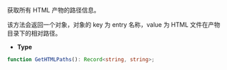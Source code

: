 获取所有 HTML 产物的路径信息。

该方法会返回一个对象，对象的 key 为 entry 名称，value 为 HTML 文件在产物目录下的相对路径。

- **Type**

```ts
function GetHTMLPaths(): Record<string, string>;
```
